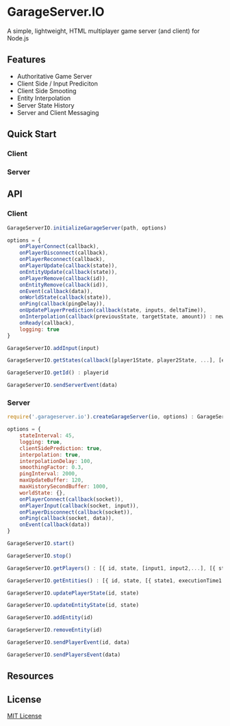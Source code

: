 # GarageServer.IO
A simple, lightweight, HTML multiplayer game server (and client) for Node.js

## Features
- Authoritative Game Server
- Client Side / Input Prediciton
- Client Side Smooting
- Entity Interpolation
- Server State History
- Server and Client Messaging


## Quick Start

### Client


### Server

## API

### Client

```js
GarageServerIO.initializeGarageServer(path, options)

options = {
    onPlayerConnect(callback),
    onPlayerDisconnect(callback),
    onPlayerReconnect(callback),
    onPlayerUpdate(callback(state)),
    onEntityUpdate(callback(state)),
    onPlayerRemove(callback(id)),
    onEntityRemove(callback(id)),
    onEvent(callback(data)),
    onWorldState(callback(state)),
    onPing(callback(pingDelay)),
    onUpdatePlayerPrediction(callback(state, inputs, deltaTime)),
    onInterpolation(callback(previousState, targetState, amount)) : newState,
    onReady(callback),
    logging: true
}
```

```js
GarageServerIO.addInput(input)
```

```js
GarageServerIO.getStates(callback([player1State, player2State, ...], [entity1State, entity2State, ...]))
```

```js
GarageServerIO.getId() : playerid
```

```js
GarageServerIO.sendServerEvent(data)
```

### Server

```js
require('.garageserver.io').createGarageServer(io, options) : GarageServerIO

options = {
    stateInterval: 45,
    logging: true,
    clientSidePrediction: true,
    interpolation: true,
    interpolationDelay: 100,
    smoothingFactor: 0.3,
    pingInterval: 2000,
    maxUpdateBuffer: 120,
    maxHistorySecondBuffer: 1000,
    worldState: {},
    onPlayerConnect(callback(socket)),
    onPlayerInput(callback(socket, input)),
    onPlayerDisconnect(callback(socket)),
    onPing(callback(socket, data)),
    onEvent(callback(data))
}
```

```js
GarageServerIO.start()
```

```js
GarageServerIO.stop()
```

```js
GarageServerIO.getPlayers() : [{ id, state, [input1, input2,...], [{ state1, executionTime1 }, { state2, executionTime2 }, ...] }]
```

```js
GarageServerIO.getEntities() : [{ id, state, [{ state1, executionTime1 }, { state2, executionTime2 }, ...] }]
```

```js
GarageServerIO.updatePlayerState(id, state)
```

```js
GarageServerIO.updateEntityState(id, state)
```

```js
GarageServerIO.addEntity(id)
```

```js
GarageServerIO.removeEntity(id)
```

```js
GarageServerIO.sendPlayerEvent(id, data)
```

```js
GarageServerIO.sendPlayersEvent(data)
```

## Resources


## License

[MIT License](https://github.com/jbillmann/GarageServer.IO/blob/master/LICENSE.md)
